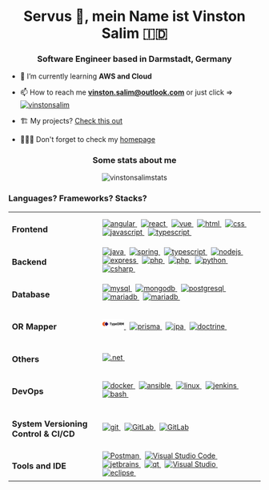 <h1 align="center">Servus 👋, mein Name ist Vinston Salim 🇮🇩 </h1>
<h3 align="center">Software Engineer based in Darmstadt, Germany</h3>

- 🌱 I’m currently learning **AWS and Cloud**

- 📫 How to reach me **vinston.salim@outlook.com** or just click => <a href="mailto:vinston.salim@outlook.com?subject=Hi%20Vinston" target="_blank">
    <img align="center" src="https://upload.wikimedia.org/wikipedia/commons/d/df/Microsoft_Office_Outlook_%282018%E2%80%93present%29.svg" alt="vinstonsalim" width="30"/>
</a>

- 🏗️ My projects? [Check this out](https://github.com/vinstonsalim/projects)

- 🙋🏻‍♂️ Don't forget to check my [homepage](https://github.com/vinstonsalim/)


<div align="center">
<h3>Some stats about me</h3>
<img src="https://github-readme-stats.vercel.app/api/top-langs?username=vinstonsalim&theme=gruvbox_light&show_icons=true&locale=en&layout=compact" alt="vinstonsalimstats" />
</div>

<h3 align="left">Languages? Frameworks? Stacks? </h3>

<table>
    <tr>
        <td><h3>Frontend</h3></td>
        <td>
            <a href="https://angular.dev/" target="_blank" title="Angular" rel="noreferrer">
                <img src="https://upload.wikimedia.org/wikipedia/commons/c/cf/Angular_full_color_logo.svg" alt="angular" height="20"/>
            </a> &nbsp;
            <a href="https://reactjs.org/" target="_blank" title="React" rel="noreferrer">
                <img src="https://www.vectorlogo.zone/logos/reactjs/reactjs-icon.svg" alt="react" height="20"/>
            </a> &nbsp;
            <a href="https://vuejs.org/" target="_blank" title="Vue" rel="noreferrer">
                <img src="https://www.vectorlogo.zone/logos/vuejs/vuejs-icon.svg" alt="vue" height="20"/>
            </a> &nbsp;
            <a href="https://html.spec.whatwg.org/" target="_blank" title="HTML" rel="noreferrer">
                <img src="https://www.vectorlogo.zone/logos/w3_html5/w3_html5-icon.svg" alt="html" height="20"/>
            </a> &nbsp;
            <a href="https://www.w3.org/Style/CSS/Overview.en.html" target="_blank" title="CSS" rel="noreferrer">
                <img src="https://upload.wikimedia.org/wikipedia/commons/d/d5/CSS3_logo_and_wordmark.svg" alt="css" height="20"/>
            </a> &nbsp;
            <a href="https://www.javascript.com/" target="_blank" title="JavaScript" rel="noreferrer">
                <img src="https://upload.wikimedia.org/wikipedia/commons/d/d4/Javascript-shield.svg" alt="javascript" height="20"/>
            </a> &nbsp;
            <a href="https://www.typescriptlang.org/" target="_blank" title="TypeScript" rel="noreferrer">
                <img src="https://www.vectorlogo.zone/logos/typescriptlang/typescriptlang-icon.svg" alt="typescript" height="20"/>
            </a> &nbsp;
        </td>
    </tr>
    <tr>
        <td><h3>Backend</h3></td>
        <td>
            <a href="https://www.java.com/de/" target="_blank" title="TypeScript" rel="noreferrer">
                <img src="https://www.vectorlogo.zone/logos/java/java-icon.svg" alt="java" height="20"/>
            </a> &nbsp;
            <a href="https://spring.io/projects/spring-boot" target="_blank" title="Spring / Spring Boot 3" rel="noreferrer">
                <img src="https://www.vectorlogo.zone/logos/springio/springio-icon.svg" alt="spring" height="20"/>
            </a> &nbsp;
            <a href="https://www.typescriptlang.org/" target="_blank" title="TypeScript" rel="noreferrer">
                <img src="https://www.vectorlogo.zone/logos/typescriptlang/typescriptlang-icon.svg" alt="typescript" height="20"/>
            </a> &nbsp;
            <a href="https://nodejs.org" target="_blank" title="Node.js" rel="noreferrer">
                <img src="https://www.vectorlogo.zone/logos/nodejs/nodejs-icon.svg" alt="nodejs" height="20"/>
            </a> &nbsp;
            <a href="https://expressjs.com" target="_blank" title="Express" rel="noreferrer">
                <img src="https://www.vectorlogo.zone/logos/expressjs/expressjs-icon.svg" alt="express" height="20"/>
            </a> &nbsp;
            <a href="https://www.php.net" target="_blank" title="PHP" rel="noreferrer">
                <img src="https://www.vectorlogo.zone/logos/php/php-icon.svg" alt="php" height="20"/>
            </a> &nbsp;
            <a href="https://symfony.com/" target="_blank" title="Symfony" rel="noreferrer">
                <img src="https://www.vectorlogo.zone/logos/symfony/symfony-icon.svg" alt="php" height="20"/>
            </a> &nbsp;
            <a href="https://www.python.org" target="_blank" title="Python" rel="noreferrer">
                <img src="https://www.vectorlogo.zone/logos/python/python-icon.svg" alt="python" height="20"/>
            </a> &nbsp;
            <a href="https://learn.microsoft.com/dotnet/csharp/" target="_blank" title="C#" rel="noreferrer">
                <img src="https://upload.wikimedia.org/wikipedia/commons/d/d2/C_Sharp_Logo_2023.svg" alt="csharp" height="20"/>
            </a> &nbsp;
        </td>
    </tr>
    <tr>
        <td><h3>Database</h3></td>
        <td>
            <a href="https://www.mysql.com/" target="_blank" title="MySQL" rel="noreferrer">
                <img src="https://www.vectorlogo.zone/logos/mysql/mysql-icon.svg" alt="mysql" height="20"/>
            </a> &nbsp;
            <a href="https://www.mongodb.com/" target="_blank" title="MongoDB" rel="noreferrer">
                <img src="https://www.vectorlogo.zone/logos/mongodb/mongodb-icon.svg" alt="mongodb" height="20"/>
            </a> &nbsp;
            <a href="https://www.postgresql.org/" target="_blank" title="PostgreSQL" rel="noreferrer">
                <img src="https://www.vectorlogo.zone/logos/postgresql/postgresql-icon.svg" alt="postgresql" height="20"/>
            </a> &nbsp;
            <a href="https://www.mariaDB.org/" target="_blank" title="MariaDB" rel="noreferrer">
                <img src="https://upload.wikimedia.org/wikipedia/commons/c/ca/MariaDB_colour_logo.svg" alt="mariadb" height="20"/>
            </a> &nbsp;
            <a href="https://cassandra.apache.org/_/index.html" target="_blank" title="Apache Cassandra" rel="noreferrer">
                <img src="https://www.vectorlogo.zone/logos/apache_cassandra/apache_cassandra-icon.svg" alt="mariadb" height="20"/>
            </a> &nbsp;
        </td>
    </tr>
    <tr>
        <td><h3>OR Mapper</h3></td>
        <td>
            <a href="https://typeorm.io/" target="_blank" title="TypeORM" rel="noreferrer">
                <img src="https://raw.githubusercontent.com/typeorm/typeorm/master/resources/logo_big.png" alt="typeorm" height="20"/>
            </a> &nbsp;
            <a href="https://prisma.io/" target="_blank" title="Prisma" rel="noreferrer">
                <img src="https://miro.medium.com/v2/resize:fit:720/format:webp/1*X6wCDTpjcn_WcvDW9jS4WQ.png" alt="prisma" height="20"/>
            </a> &nbsp;
            <a href="https://https://de.wikipedia.org/wiki/Jakarta_Persistence_API" target="_blank" title="JPA" rel="noreferrer">
                <img src="https://miro.medium.com/v2/resize:fit:720/format:webp/1*cK3YjSutwWZidAzq705Faw.jpeg" alt="jpa" height="20"/>
            </a> &nbsp;
            <a href="https://https://www.doctrine-project.org/projects/orm.html" target="_blank" title="Doctrine" rel="noreferrer">
                <img src="https://upload.wikimedia.org/wikipedia/en/7/79/Doctrine_logo_white.png" alt="doctrine" height="20"/>
            </a> &nbsp;
        </td>
    </tr>
    <tr>
        <td><h3>Others</h3></td>
        <td>
            <a href="https://www.dotnet.microsoft.com/" target="_blank" title=".NET" rel="noreferrer">
                <img src="https://www.vectorlogo.zone/logos/dotnet/dotnet-icon.svg" alt=".net" height="20"/>
            </a> &nbsp;
        </td>
    </tr>
    <tr>
        <td><h3>DevOps</h3></td>
        <td>
            <a href="https://www.docker.com/" target="_blank" title="Docker" rel="noreferrer">
                <img src="https://www.vectorlogo.zone/logos/docker/docker-icon.svg" alt="docker" height="20"/>
            </a> &nbsp;
            <a href="https://www.ansible.com/" target="_blank" title="Ansible" rel="noreferrer">
                <img src="https://www.vectorlogo.zone/logos/ansible/ansible-icon.svg" alt="ansible" height="20"/>
            </a> &nbsp;
            <a href="https://www.linux.org/" target="_blank" title="Linux" rel="noreferrer">
                <img src="https://www.vectorlogo.zone/logos/linux/linux-icon.svg" alt="linux" height="20"/>
            </a> &nbsp;
            <a href="https://www.jenkins.io/" target="_blank" title="Jenkins" rel="noreferrer">
                <img src="https://www.vectorlogo.zone/logos/jenkins/jenkins-icon.svg" alt="jenkins" height="20"/>
            </a> &nbsp;
            <a href="https://www.gnu.org/software/bash/" target="_blank" title="Bash" rel="noreferrer">
                <img src="https://www.vectorlogo.zone/logos/gnu_bash/gnu_bash-icon.svg" alt="bash" height="20"/>
            </a> &nbsp;
        </td>
    </tr>
    <tr>
        <td><h3>System Versioning Control & CI/CD</h3></td>
        <td>
            <a href="https://git-scm.com/" target="_blank" title="Git" rel="noreferrer">
                <img src="https://www.vectorlogo.zone/logos/git-scm/git-scm-icon.svg" alt="git" height="20"/>
            </a> &nbsp;
            <a href="https://about.gitlab.com/" target="_blank" title="GitLab" rel="noreferrer">
                <img src="https://upload.wikimedia.org/wikipedia/commons/c/c8/GitLab_logo_%282%29.svg" alt="GitLab" height="20"/>
            </a> &nbsp;
            <a href="https://github.com/" target="_blank" title="GitHub" rel="noreferrer">
                <img src="https://upload.wikimedia.org/wikipedia/commons/c/c2/GitHub_Invertocat_Logo.svg" alt="GitLab" height="20"/>
            </a>
        </td>
    </tr>
    <tr>
        <td><h3>Tools and IDE</h3></td>
        <td>
            <a href="https://postman.com" target="_blank" title="Postman" rel="noreferrer">
                <img src="https://www.vectorlogo.zone/logos/getpostman/getpostman-icon.svg" title="Postman"  alt="Postman" height="20"/>
            </a>
            &nbsp;
            <a href="https://code.visualstudio.com/" tile="Visual Studio Code" target="_blank" rel="noreferrer">
                <img src="https://upload.wikimedia.org/wikipedia/commons/9/9a/Visual_Studio_Code_1.35_icon.svg" title="Visual Studio Code" alt="Visual Studio Code" height="20"/>
            </a>
            &nbsp;
            <a href="https://www.jetbrains.com/" target="_blank" rel="noreferrer" title="Jetbrains">
                <img src="https://upload.wikimedia.org/wikipedia/en/0/08/JetBrains_beam_logo.svg" title="Jetbrains" alt="jetbrains" height="20"/>
            </a>
            &nbsp;
            <a href="https://www.qt.io/" target="_blank" title="Qt" rel="noreferrer">
                <img src="https://upload.wikimedia.org/wikipedia/commons/0/0b/Qt_logo_2016.svg" title="Qt"alt="qt" height="20"/>
            </a>
            &nbsp;
            <a href="https://visualstudio.microsoft.com/" title="Visual Studio" target="_blank" rel="noreferrer">
                <img src="https://upload.wikimedia.org/wikipedia/commons/2/2c/Visual_Studio_Icon_2022.svg" title="Visual Studio" alt="Visual Studio" height="20"/>
            </a>
            &nbsp;
            <a href="https://www.eclipse.org/" target="_blank" title="Eclipse" rel="noreferrer">
                <img src="https://www.vectorlogo.zone/logos/eclipse/eclipse-icon.svg" title="Eclipse" alt="eclipse" height="20"/>
            </a>
            &nbsp;
    <td>
    </tr>
</table>    
</h3>

